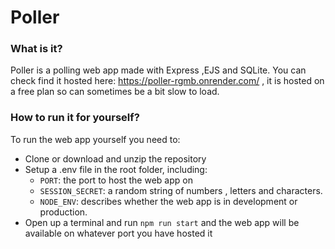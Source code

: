 # Poller

### What is it?

Poller is a polling web app made with Express ,EJS and SQLite. You can check find it hosted here: https://poller-rgmb.onrender.com/ , it is hosted on a free plan so can sometimes be a bit slow to load.

### How to run it for yourself?

To run the web app yourself you need to:
* Clone or download and unzip the repository
* Setup a .env file in the root folder, including:
  * `PORT`: the port to host the web app on
  * `SESSION_SECRET`: a random string of numbers , letters and characters.
  * `NODE_ENV`: describes whether the web app is in development or production.
* Open up a terminal and run `npm run start` and the web app will be available on whatever port you have hosted it
